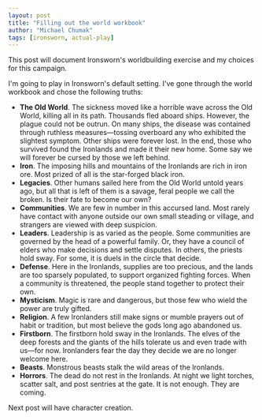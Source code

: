 ```yaml
---
layout: post
title: "Filling out the world workbook"
author: "Michael Chumak"
tags: [ironsworn, actual-play]
---
```


This post will document Ironsworn's worldbuilding exercise and my choices for this campaign.

<!-- more -->

I'm going to play in Ironsworn's default setting. I've gone through the world workbook and chose the following truths:
- **The Old World**. The sickness moved like a horrible wave across the Old World, killing all in its path. Thousands fled aboard ships.
However, the plague could not be outrun. On many ships, the disease was contained through ruthless measures—tossing overboard any who exhibited the slightest symptom. Other ships were forever lost. In the end, those who survived found the Ironlands and made it their new home. Some say we will forever be cursed by those we left behind.
- **Iron**. The imposing hills and mountains of the Ironlands are rich in iron ore. Most prized of all is the star-forged black iron.
- **Legacies**. Other humans sailed here from the Old World untold years ago, but all that is left of them is a savage, feral people we call the broken. Is their fate to become our own?
- **Communities**. We are few in number in this accursed land. Most rarely have contact with anyone outside our own small steading or village, and strangers are viewed with deep suspicion.
- **Leaders**. Leadership is as varied as the people. Some communities are governed by the head of a powerful family. Or, they have a council of elders who make decisions and settle disputes. In others, the priests hold sway. For some, it is duels in the circle that decide.
- **Defense**. Here in the Ironlands, supplies are too precious, and the lands are too sparsely populated, to support organized fighting forces. When a community is threatened, the people stand together to protect their own.
- **Mysticism**. Magic is rare and dangerous, but those few who wield the power are truly gifted.
- **Religion**. A few Ironlanders still make signs or mumble prayers out of habit or tradition, but most believe the gods long ago
abandoned us.
- **Firstborn**. The firstborn hold sway in the Ironlands. The elves of the deep forests and the giants of the hills tolerate us and even trade with us—for now. Ironlanders fear the day they decide we are no longer welcome here.
- **Beasts**. Monstrous beasts stalk the wild areas of the Ironlands.
- **Horrors**. The dead do not rest in the Ironlands. At night we light torches, scatter salt, and post sentries at the gate. It is not enough.
They are coming.

Next post will have character creation.

